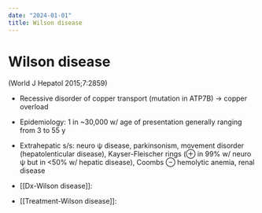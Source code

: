 ```yaml
---
date: "2024-01-01"
title: Wilson disease
---
```



# Wilson disease

(World J Hepatol 2015;7:2859)

- Recessive disorder of copper transport (mutation in ATP7B) → copper overload

- Epidemiology: 1 in ~30,000 w/ age of presentation generally ranging from 3 to 55 y

- Extrahepatic s/s: neuro ψ disease, parkinsonism, movement disorder (hepatolenticular disease), Kayser-Fleischer rings (⊕ in 99% w/ neuro ψ but in <50% w/ hepatic disease), Coombs ⊖ hemolytic anemia, renal disease

- [[Dx-Wilson disease]]:

- [[Treatment-Wilson disease]]:

